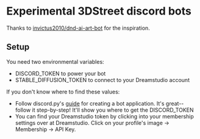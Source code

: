 # Experimental 3DStreet discord bots

Thanks to [invictus2010/dnd-ai-art-bot](https://github.com/invictus2010/dnd-ai-art-bot) for the inspiration. 

## Setup
You need two environmental variables:
* DISCORD_TOKEN to power your bot
* STABLE_DIFFUSION_TOKEN to connect to your Dreamstudio account

If you don't know where to find these values:

* Follow discord.py's [guide](https://discordpy.readthedocs.io/en/stable/discord.html) for creating a bot application. It's great--follow it step-by-step! It'll show you where to get the DISCORD_TOKEN
* You can find your Dreamstudio token by clicking into your membership settings over at Dreamstudio. Click on your profile's image -> Membership -> API Key.

